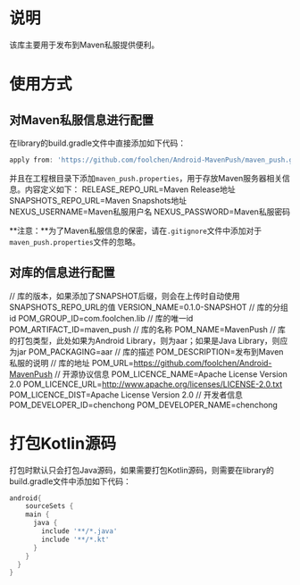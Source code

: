 # 说明

该库主要用于发布到Maven私服提供便利。

# 使用方式

## 对Maven私服信息进行配置
在library的build.gradle文件中直接添加如下代码：

```groovy
apply from: 'https://github.com/foolchen/Android-MavenPush/maven_push.gradle'
```

并且在工程根目录下添加`maven_push.properties`，用于存放Maven服务器相关信息。内容定义如下：
RELEASE_REPO_URL=Maven Release地址
SNAPSHOTS_REPO_URL=Maven Snapshots地址
NEXUS_USERNAME=Maven私服用户名
NEXUS_PASSWORD=Maven私服密码

**注意：**为了Maven私服信息的保密，请在`.gitignore`文件中添加对于`maven_push.properties`文件的忽略。

## 对库的信息进行配置

// 库的版本，如果添加了SNAPSHOT后缀，则会在上传时自动使用SNAPSHOTS_REPO_URL的值
VERSION_NAME=0.1.0-SNAPSHOT
// 库的分组id
POM_GROUP_ID=com.foolchen.lib
// 库的唯一id
POM_ARTIFACT_ID=maven_push
// 库的名称
POM_NAME=MavenPush
// 库的打包类型，此处如果为Android Library，则为aar；如果是Java Library，则应为jar
POM_PACKAGING=aar
// 库的描述
POM_DESCRIPTION=发布到Maven私服的说明
// 库的地址
POM_URL=https://github.com/foolchen/Android-MavenPush
// 开源协议信息
POM_LICENCE_NAME=Apache License Version 2.0
POM_LICENCE_URL=http://www.apache.org/licenses/LICENSE-2.0.txt
POM_LICENCE_DIST=Apache License Version 2.0
// 开发者信息
POM_DEVELOPER_ID=chenchong
POM_DEVELOPER_NAME=chenchong

# 打包Kotlin源码

打包时默认只会打包Java源码，如果需要打包Kotlin源码，则需要在library的build.gradle文件中添加如下代码：

```groovy
android{
    sourceSets {
    main {
      java {
        include '**/*.java'
        include '**/*.kt'
      }
    }
  }
}
```

